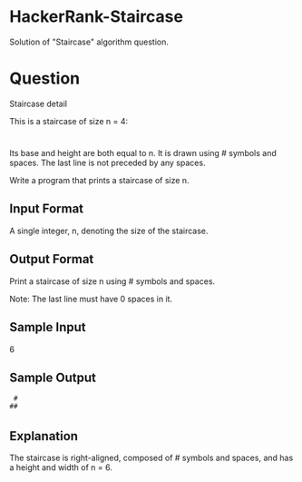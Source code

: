 # HackerRank-Staircase
Solution of "Staircase" algorithm question.

# Question

Staircase detail

This is a staircase of size n = 4:

   #
  ##
 ###
####

Its base and height are both equal to n. It is drawn using # symbols and spaces. The last line is not preceded by any spaces.

Write a program that prints a staircase of size n.

## Input Format

A single integer, n, denoting the size of the staircase.

## Output Format

Print a staircase of size n using # symbols and spaces.

Note: The last line must have 0 spaces in it.

## Sample Input

6

## Sample Output

     #
    ##
   ###
  ####
 #####
######

## Explanation

The staircase is right-aligned, composed of # symbols and spaces, and has a height and width of n = 6.
